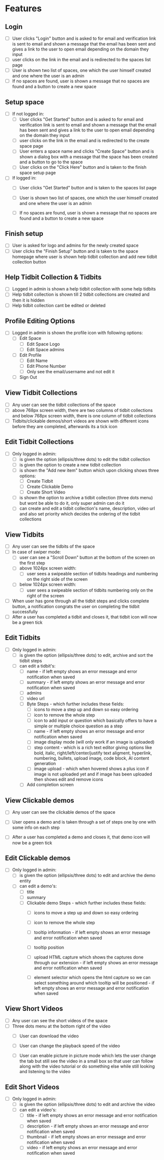 # Features

## Login

- [ ] User clicks "Login" button and is asked to for email and verification link is sent to email and shown a message that the email has been sent and gives a link to the user to open email depending on the domain they input
- [ ] user clicks on the link in the email and is redirected to the spaces list page
- [ ] User is shown two list of spaces, one which the user himself created and one where the user is an admin
- [ ] If no spaces are found, user is shown a message that no spaces are found and a button to create a new space

## Setup space

- [ ] If not logged in:
  - [ ] User clicks "Get Started" button and is asked to for email and verification link is sent to email and shown a message that the email has been sent and gives a link to the user to open email depending on the domain they input
  - [ ] user clicks on the link in the email and is redirected to the create space page
  - [ ] User enters a space name and clicks "Create Space" button and is shown a dialog box with a message that the space has been created and a button to go to the space
  - [ ] User clicks on the "Click Here" button and is taken to the finish space setup page

- [ ] If logged in:
  - [ ] User clicks "Get Started" button and is taken to the spaces list page
  - [ ] User is shown two list of spaces, one which the user himself created and one where the user is an admin
  - [ ] If no spaces are found, user is shown a message that no spaces are found and a button to create a new space


## Finish setup

- [ ] User is asked for logo and admins for the newly created space
- [ ] User clicks the "Finish Setup" button and is taken to the space homepage where user is shown help tidbit collection and add new tidbit collection button

## Help Tidbit Collection & Tidbits

- [ ] Logged in admin is shown a help tidbit collection with some help tidbits
- [ ] Help tidbit collection is shown till 2 tidbit collections are created and then it is hidden
- [ ] Help tidbit collection cant be edited or deleted

## Profile Editing Options

- [ ] Logged in admin is shown the profile icon with following options:
  - [ ] Edit Space
    - [ ] Edit Space Logo
    - [ ] Edit Space admins
  - [ ] Edit Profile
    - [ ] Edit Name
    - [ ] Edit Phone Number
    - [ ] Only see the email/username and not edit it 
  - [ ] Sign Out

## View Tidbit Collections

- [ ] Any user can see the tidbit collections of the space
- [ ] above 768px screen width, there are two columns of tidbit collections and below 768px screen width, there is one column of tidbit collections
- [ ] Tidbits/clickable demos/short videos are shown with different icons before they are completed, afterwards its a tick icon

## Edit Tidbit Collections

- [ ] Only logged in admin:
  - [ ] is given the option (ellipsis/three dots) to edit the tidbit collection
  - [ ] is given the option to create a new tidbit collection
  - [ ] is shown the "Add new item" button which upon clicking shows three options:
    - [ ] Create Tidbit
    - [ ] Create Clickable Demo
    - [ ] Create Short Video
  - [ ] is shown the option to archive a tidbit collection (three dots menu) but wont be able to do it, only super admin can do it
  - [ ] can create and edit a tidbit collection's name, description, video url and also set priority which decides the ordering of the tidbit collections

## View Tidbits

- [ ] Any user can see the tidbits of the space
- [ ] In case of swiper mode:
  - [ ] user can see a "Scroll Down" button at the bottom of the screen on the first step
  - [ ] above 1024px screen width:
    - [ ] user sees a swipeable section of tidbits headings and numbering on the right side of the screen
  - [ ] below 1024px screen width:
    - [ ] user sees a swipeable section of tidbits numbering only on the right of the screen
- [ ] When user has gone through all the tidbit steps and clicks complete button, a notification congrats the user on completing the tidbit successfully
- [ ] After a user has completed a tidbit and closes it, that tidbit icon will now be a green tick

## Edit Tidbits

- [ ] Only logged in admin:
  - [ ] is given the option (ellipsis/three dots) to edit, archive and sort the tidbit steps
  - [ ] can edit a tidbit's:
    - [ ] name - if left empty shows an error message and error notification when saved
    - [ ] summary - if left empty shows an error message and error notification when saved
    - [ ] admins
    - [ ] video url
    - [ ] Byte Steps - which further includes these fields:
      - [ ] icons to move a step up and down so easy ordering
      - [ ] icon to remove the whole step
      - [ ] icon to add input or question which basically offers to have a simple or multiple choice question as a step
      - [ ] name - if left empty shows an error message and error notification when saved
      - [ ] image display mode (will only work if an image is uploaded)
      - [ ] step content - which is a rich text editor giving options like bold, italic, right/left/center/justify text aligment, hyperlink, numbering, bullets, upload image, code block, AI content generation
      - [ ] image upload - which when hovered shows a plus icon if image is not uploaded yet and if image has been uploaded then shows edit and remove icons
    - [ ] Add completion screen

## View Clickable demos
- [ ] Any user can see the clickable demos of the space
- [ ] User opens a demo and is taken through a set of steps one by one with some info on each step
- [ ] After a user has completed a demo and closes it, that demo icon will now be a green tick


## Edit Clickable demos
- [ ] Only logged in admin:
  - [ ] is given the option (ellipsis/three dots) to edit and archive the demo entity
  - [ ] can edit a demo's:
    - [ ] title
    - [ ] summary 
    - [ ] Clickable demo Steps - which further includes these fields:
      - [ ] icons to move a step up and down so easy ordering
      - [ ] icon to remove the whole step
      - [ ] tooltip information - if left empty shows an error message and error notification when saved
      - [ ] tooltip position
      - [ ] upload HTML capture which shows the captures done through our extension - if left empty shows an error message and error notification when saved
      - [ ] element selector which opens the html capture so we can select something around which tooltip will be positioned - if left empty shows an error message and error notification when saved


## View Short Videos
- [ ] Any user can see the short videos of the space
- [ ] Three dots menu at the bottom right of the video
  - [ ] User can download the video 
  - [ ] User can change the playback speed of the video
  - [ ] User can enable picture in picture mode which lets the user change the tab but still see the video in a small box so that user can follow along with the video tutorial or do something else while still looking and listening to the video


## Edit Short Videos
- [ ] Only logged in admin:
  - [ ] is given the option (ellipsis/three dots) to edit and archive the video
  - [ ] can edit a video's:
    - [ ] title - if left empty shows an error message and error notification when saved
    - [ ] description - if left empty shows an error message and error notification when saved
    - [ ] thumbnail - if left empty shows an error message and error notification when saved
    - [ ] video  - if left empty shows an error message and error notification when saved
